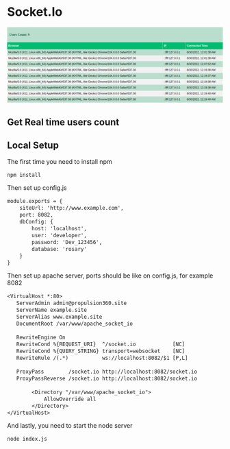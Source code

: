 # Socket.Io 
![](page.png)
## Get Real time users count

## Local Setup

The first time you need to install npm
```
npm install
```
Then set up config.js
```
module.exports = {
    siteUrl: 'http://www.example.com',
    port: 8082,
    dbConfig: {
        host: 'localhost',
        user: 'developer',
        password: 'Dev_123456',
        database: 'rosary'
    }
}
```
Then set up apache server,
ports should be like on config.js,
for example 8082

```
<VirtualHost *:80>
   ServerAdmin admin@propulsion360.site
   ServerName example.site
   ServerAlias www.example.site
   DocumentRoot /var/www/apache_socket_io
  
   RewriteEngine On
   RewriteCond %{REQUEST_URI}  ^/socket.io            [NC]
   RewriteCond %{QUERY_STRING} transport=websocket    [NC]
   RewriteRule /(.*)           ws://localhost:8082/$1 [P,L]

   ProxyPass        /socket.io http://localhost:8082/socket.io
   ProxyPassReverse /socket.io http://localhost:8082/socket.io

        <Directory "/var/www/apache_socket_io">
            AllowOverride all
        </Directory>
</VirtualHost>
```
And lastly, you need to start the node server
```
node index.js
```